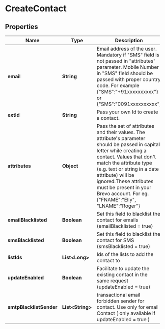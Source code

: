 
# CreateContact

## Properties
Name | Type | Description | Notes
------------ | ------------- | ------------- | -------------
**email** | **String** | Email address of the user. Mandatory if &quot;SMS&quot; field is not passed in &quot;attributes&quot; parameter. Mobile Number in &quot;SMS&quot; field should be passed with proper country code. For example {&quot;SMS&quot;:&quot;+91xxxxxxxxxx&quot;} or {&quot;SMS&quot;:&quot;0091xxxxxxxxxx&quot;} |  [optional]
**extId** | **String** | Pass your own Id to create a contact. |  [optional]
**attributes** | **Object** | Pass the set of attributes and their values. The attribute&#39;s parameter should be passed in capital letter while creating a contact. Values that don&#39;t match the attribute type (e.g. text or string in a date attribute) will be ignored.These attributes must be present in your Brevo account. For eg. {&quot;FNAME&quot;:&quot;Elly&quot;, &quot;LNAME&quot;:&quot;Roger&quot;} |  [optional]
**emailBlacklisted** | **Boolean** | Set this field to blacklist the contact for emails (emailBlacklisted &#x3D; true) |  [optional]
**smsBlacklisted** | **Boolean** | Set this field to blacklist the contact for SMS (smsBlacklisted &#x3D; true) |  [optional]
**listIds** | **List&lt;Long&gt;** | Ids of the lists to add the contact to |  [optional]
**updateEnabled** | **Boolean** | Facilitate to update the existing contact in the same request (updateEnabled &#x3D; true) |  [optional]
**smtpBlacklistSender** | **List&lt;String&gt;** | transactional email forbidden sender for contact. Use only for email Contact ( only available if updateEnabled &#x3D; true ) |  [optional]



